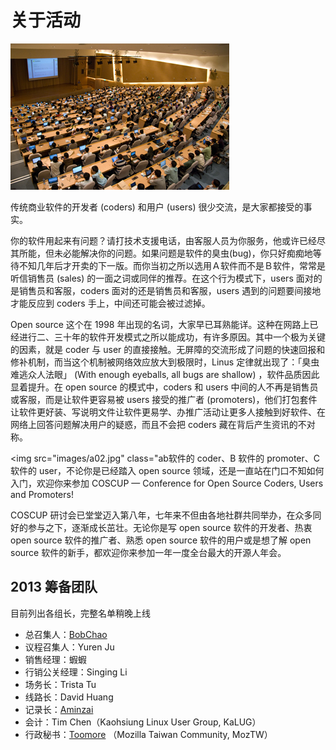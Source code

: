 # 关于活动

<img src="images/a01.jpg" class="ab01">

传统商业软件的开发者 (coders) 和用户 (users) 很少交流，是大家都接受的事实。

你的软件用起来有问题？请打技术支援电话，由客服人员为你服务，他或许已经尽其所能，但未必能解决你的问题。如果问题是软件的臭虫(bug)，你只好痴痴地等待不知几年后才开卖的下一版。而你当初之所以选用Ａ软件而不是Ｂ软件，常常是听信销售员 (sales) 的一面之词或同伴的推荐。在这个行为模式下，users 面对的是销售员和客服，coders 面对的还是销售员和客服，users 遇到的问题要间接地才能反应到 coders 手上，中间还可能会被过滤掉。

Open source 这个在 1998 年出现的名词，大家早已耳熟能详。这种在网路上已经进行二、三十年的软件开发模式之所以能成功，有许多原因。其中一个极为关键的因素，就是 coder 与 user 的直接接触。无屏障的交流形成了问题的快速回报和修补机制，而当这个机制被网络效应放大到极限时，Linus 定律就出现了：「臭虫难逃众人法眼」 (With enough eyeballs, all bugs are shallow) ，软件品质因此显着提升。在 open source 的模式中，coders 和 users 中间的人不再是销售员或客服，而是让软件更容易被 users 接受的推广者 (promoters)，他们打包套件让软件更好装、写说明文件让软件更易学、办推广活动让更多人接触到好软件、在网络上回答问题解决用户的疑惑，而且不会把 coders 藏在背后产生资讯的不对称。

<img src="images/a02.jpg" class="ab软件的 coder、B 软件的 promoter、C 软件的 user，不论你是已经踏入 open source 领域，还是一直站在门口不知如何入门，欢迎你来参加 COSCUP — Conference for Open Source Coders, Users and Promoters!

COSCUP 研讨会已堂堂迈入第八年，七年来不但由各地社群共同举办，在众多同好的参与之下，逐渐成长茁壮。无论你是写 open source 软件的开发者、热衷 open source 软件的推广者、熟悉 open source 软件的用户或是想了解 open source 软件的新手，都欢迎你来参加一年一度全台最大的开源人年会。

## 2013 筹备团队

目前列出各组长，完整名单稍晚上线

* 总召集人：[BobChao](http://blog.bobchao.net/)
* 议程召集人：Yuren Ju
* 销售经理：蝦蝦
* 行销公关经理：Singing Li
* 场务长：Trista Tu
* 线路长：David Huang
* 记录长：[Aminzai](http://aminzai.net/)
* 会计：Tim Chen（Kaohsiung Linux User Group, KaLUG）
* 行政秘书：[Toomore](http://blog.toomore.net/) （Mozilla Taiwan Community, MozTW）
